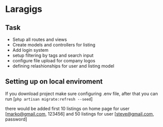 # Laragigs 

## Task


- Setup all routes and views
- Create models and controllers for listing
- Add login system
- setup filtering by tags and search input
- configure file upload for company logos
- defining relashionships for user and listing model

## Setting up on local enviroment
If you download project make sure configuring .env file, after that you can run
[`php artisan migrate:refresh --seed`]



there would be added first 10 listings on home page for user
[marko@gmail.com, 123456]
and 50 listings for user 
[steve@gmail.com, password]
